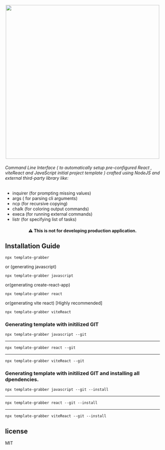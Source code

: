 <p align="center">
<img src="https://user-images.githubusercontent.com/37651620/140509922-a36601f8-9045-48ab-a169-341558bf9584.png" width=500>
</p>

###### Command Line Interface ( to automatically setup pre-configured React , viteReact and JavaScript initial project template ) crafted using NodeJS and external third-party library like:

- inquirer (for prompting missing values)
- args ( for parsing cli arguments)
- ncp (for recursive copying)
- chalk (for coloring output commands)
- execa (for running external commands)
- listr (for specifying list of tasks)

<h4 align="center">
⚠️ This is not for developing production application.
</h4>

## Installation Guide

```
npx template-grabber

```

or (generating javascript)

```
npx template-grabber javascript

```

or(generating create-react-app)

```
npx template-grabber react

```

or(generating vite react) [Highly recommended]

```
npx template-grabber viteReact

```

### Generating template with initilized GIT

```
npx template-grabber javascript --git

```

---

```
npx template-grabber react --git

```

---

```
npx template-grabber viteReact --git

```

### Generating template with initilized GIT and installing all dpendencies.

```
npx template-grabber javascript --git --install

```

---

```
npx template-grabber react --git --install

```

---

```
npx template-grabber viteReact --git --install

```

## license

MIT

